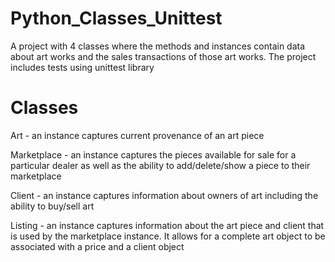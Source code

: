# Python_Classes_Unittest
A project with 4 classes where the methods and instances contain data about art works and the sales transactions of those art works. The project includes tests using unittest library

# Classes
Art - an instance captures current provenance of an art piece

Marketplace - an instance captures the pieces available for sale for a particular dealer as well as the ability to add/delete/show a piece to their marketplace

Client - an instance captures information about owners of art including the ability to buy/sell art

Listing - an instance captures information about the art piece and client that is used by the marketplace instance. It allows for a complete art object to be associated with a price and a client object
